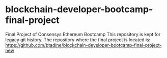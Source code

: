 # blockchain-developer-bootcamp-final-project
Final Project of Consensys Ethereum Bootcamp
This repository is kept for legacy git history.
The repository where the final project is located is: https://github.com/btadine/blockchain-developer-bootcamp-final-project-new
